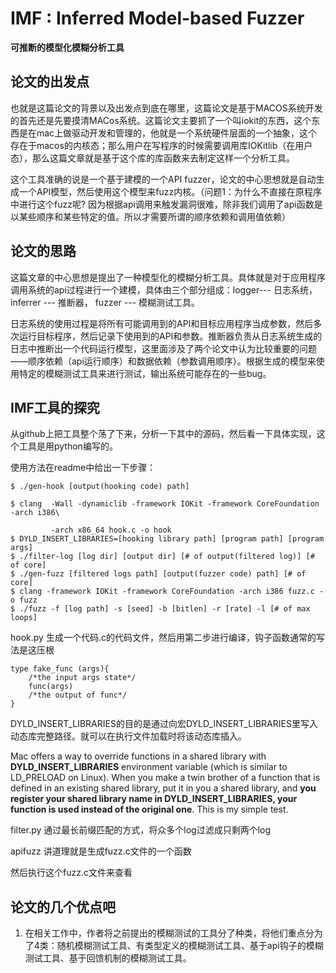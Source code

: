 # IMF : Inferred Model-based Fuzzer

**可推断的模型化模糊分析工具**

## 论文的出发点

也就是这篇论文的背景以及出发点到底在哪里，这篇论文是基于MACOS系统开发的首先还是先要摸清MACos系统。这篇论文主要抓了一个叫iokit的东西，这个东西是在mac上做驱动开发和管理的，他就是一个系统硬件层面的一个抽象，这个存在于macos的内核态；那么用户在写程序的时候需要调用库IOKitlib（在用户态），那么这篇文章就是基于这个库的库函数来去制定这样一个分析工具。

这个工具准确的说是一个基于建模的一个API fuzzer，论文的中心思想就是自动生成一个API模型，然后使用这个模型来fuzz内核。（问题1：为什么不直接在原程序中进行这个fuzz呢?  因为根据api调用来触发漏洞很难，除非我们调用了api函数是以某些顺序和某些特定的值。所以才需要所谓的顺序依赖和调用值依赖）



## 论文的思路

这篇文章的中心思想是提出了一种模型化的模糊分析工具。具体就是对于应用程序调用系统的api过程进行一个建模，具体由三个部分组成：logger--- 日志系统，inferrer --- 推断器， fuzzer --- 模糊测试工具。

日志系统的使用过程是将所有可能调用到的API和目标应用程序当成参数，然后多次运行目标程序，然后记录下使用到的API和参数。推断器负责从日志系统生成的日志中推断出一个代码运行模型，这里面涉及了两个论文中认为比较重要的问题——顺序依赖（api运行顺序）和数据依赖（参数调用顺序）。根据生成的模型来使用特定的模糊测试工具来进行测试，输出系统可能存在的一些bug。



## IMF工具的探究

从github上把工具整个荡了下来，分析一下其中的源码，然后看一下具体实现，这个工具是用python编写的。

使用方法在readme中给出一下步骤：

```
$ ./gen-hook [output(hooking code) path]

$ clang  -Wall -dynamiclib -framework IOKit -framework CoreFoundation -arch i386\

         -arch x86_64 hook.c -o hook
$ DYLD_INSERT_LIBRARIES=[hooking library path] [program path] [program args]
$ ./filter-log [log dir] [output dir] [# of output(filtered log)] [# of core]
$ ./gen-fuzz [filtered logs path] [output(fuzzer code) path] [# of core]
$ clang -framework IOKit -framework CoreFoundation -arch i386 fuzz.c -o fuzz
$ ./fuzz -f [log path] -s [seed] -b [bitlen] -r [rate] -l [# of max loops]
```

hook.py 生成一个代码.c的代码文件，然后用第二步进行编译，钩子函数通常的写法是这压根

```
type fake_func (args){
    /*the input args state*/
    func(args)
    /*the output of func*/
}
```

DYLD_INSERT_LIBRARIES的目的是通过向宏DYLD_INSERT_LIBRARIES里写入动态库完整路径。就可以在执行文件加载时将该动态库插入。

Mac offers a way to override functions in a shared library with **DYLD_INSERT_LIBRARIES** environment variable (which is similar to LD_PRELOAD on Linux). When you make a twin brother of a function that is defined in an existing shared library, put it in you a shared library, and **you register your shared library name in DYLD_INSERT_LIBRARIES, your function is used instead of the original one**. This is my simple test.

filter.py 通过最长前缀匹配的方式，将众多个log过滤成只剩两个log

apifuzz 讲道理就是生成fuzz.c文件的一个函数

然后执行这个fuzz.c文件来查看

## 论文的几个优点吧

1. 在相关工作中，作者将之前提出的模糊测试的工具分了种类，将他们重点分为了4类：随机模糊测试工具、有类型定义的模糊测试工具、基于api钩子的模糊测试工具、基于回馈机制的模糊测试工具。